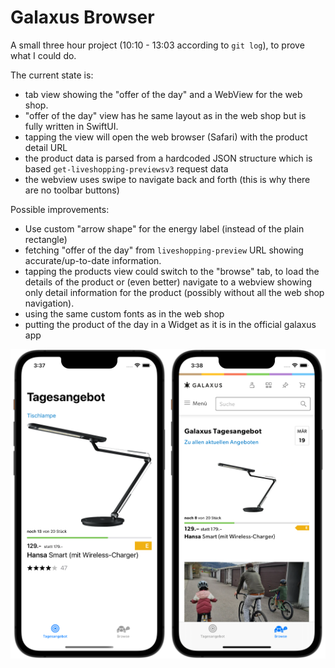 #  Galaxus Browser

A small three hour project (10:10 - 13:03 according to `git log`), to prove what I could do.

The current state is:

- tab view showing the "offer of the day" and a WebView for the web shop.
- "offer of the day" view has he same layout as in the web shop but is fully written in SwiftUI.
- tapping the view will open the web browser (Safari) with the product detail URL  
- the product data is parsed from a hardcoded JSON structure which is based `get-liveshopping-previewsv3` request data
- the webview uses swipe to navigate back and forth (this is why there are no toolbar buttons)

Possible improvements:

- Use custom "arrow shape" for the energy label (instead of the plain rectangle)
- fetching "offer of the day" from `liveshopping-preview` URL showing accurate/up-to-date information.
- tapping the products view could switch to the "browse" tab, to load the details of the product or (even better) 
  navigate to a webview showing only detail information for the product (possibly without all the web shop navigation).
- using the same custom fonts as in the web shop
- putting the product of the day in a Widget as it is in the official galaxus app

<img src="_screenshots/iPhone13-screenshot-pod.png" width="50%" alt="Product of the day" /><img src="_screenshots/iPhone13-screenshot-browse.png" width="50%" alt="Browse shop" />
